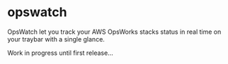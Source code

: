 # opswatch
OpsWatch let you track your AWS OpsWorks stacks status in real time on your traybar with a single glance.

Work in progress until first release...
